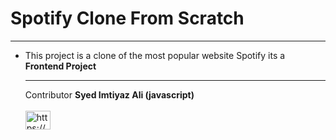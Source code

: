 <h1>Spotify Clone From Scratch</h1>
<hr>
<ul><li> This project is a clone of the most popular website Spotify its a <strong>Frontend Project</strong>
  <hr>
  Contributor <strong>Syed Imtiyaz Ali (javascript) </strong>
  <br><br>
  <a href="https://www.linkedin.com/in/imtiyaz-sde/" target="blank"><img align="center" src="https://raw.githubusercontent.com/rahuldkjain/github-profile-readme-generator/master/src/images/icons/Social/linked-in-alt.svg" alt="https://www.linkedin.com/in/imtiyaz-sde/" height="30" width="40" /></a>

  
